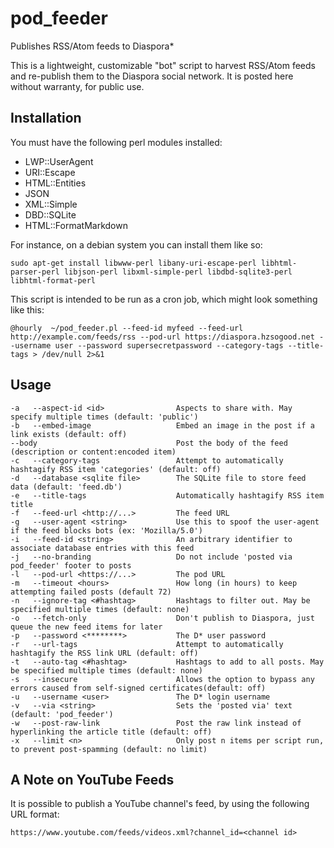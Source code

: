 # pod_feeder
Publishes RSS/Atom feeds to Diaspora*

This is a lightweight, customizable "bot" script to harvest RSS/Atom feeds and re-publish them to the Diaspora social network. It is posted here without warranty, for public use.

## Installation

 You must have the following perl modules installed:

- LWP::UserAgent
- URI::Escape
- HTML::Entities
- JSON
- XML::Simple
- DBD::SQLite
- HTML::FormatMarkdown

For instance, on a debian system you can install them like so:

`sudo apt-get install libwww-perl libany-uri-escape-perl libhtml-parser-perl libjson-perl libxml-simple-perl libdbd-sqlite3-perl libhtml-format-perl`

This script is intended to be run as a cron job, which might look something like this:

`@hourly  ~/pod_feeder.pl --feed-id myfeed --feed-url http://example.com/feeds/rss --pod-url https://diaspora.hzsogood.net --username user --password supersecretpassword --category-tags --title-tags > /dev/null 2>&1`

## Usage

    -a   --aspect-id <id>                Aspects to share with. May specify multiple times (default: 'public')
    -b   --embed-image                   Embed an image in the post if a link exists (default: off)
    --body                               Post the body of the feed (description or content:encoded item)
    -c   --category-tags                 Attempt to automatically hashtagify RSS item 'categories' (default: off)
    -d   --database <sqlite file>        The SQLite file to store feed data (default: 'feed.db')
    -e   --title-tags                    Automatically hashtagify RSS item title
    -f   --feed-url <http://...>         The feed URL
    -g   --user-agent <string>           Use this to spoof the user-agent if the feed blocks bots (ex: 'Mozilla/5.0')
    -i   --feed-id <string>              An arbitrary identifier to associate database entries with this feed
    -j   --no-branding                   Do not include 'posted via pod_feeder' footer to posts
    -l   --pod-url <https://...>         The pod URL
    -m   --timeout <hours>               How long (in hours) to keep attempting failed posts (default 72)
    -n   --ignore-tag <#hashtag>         Hashtags to filter out. May be specified multiple times (default: none)
    -o   --fetch-only                    Don't publish to Diaspora, just queue the new feed items for later
    -p   --password <********>           The D* user password
    -r   --url-tags                      Attempt to automatically hashtagify the RSS link URL (default: off)
    -t   --auto-tag <#hashtag>           Hashtags to add to all posts. May be specified multiple times (default: none)
    -s   --insecure                      Allows the option to bypass any errors caused from self-signed certificates(default: off)
    -u   --username <user>               The D* login username
    -v   --via <string>                  Sets the 'posted via' text (default: 'pod_feeder')
    -w   --post-raw-link                 Post the raw link instead of hyperlinking the article title (default: off)
    -x   --limit <n>                     Only post n items per script run, to prevent post-spamming (default: no limit)

## A Note on YouTube Feeds

It is possible to publish a YouTube channel's feed, by using the following URL format:

    https://www.youtube.com/feeds/videos.xml?channel_id=<channel id>
